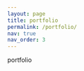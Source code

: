 ```yaml
---
layout: page
title: portfolio
permalink: /portfolio/
nav: true
nav_order: 3
---
```


<!-- pages/portfolio.md -->
portfolio

